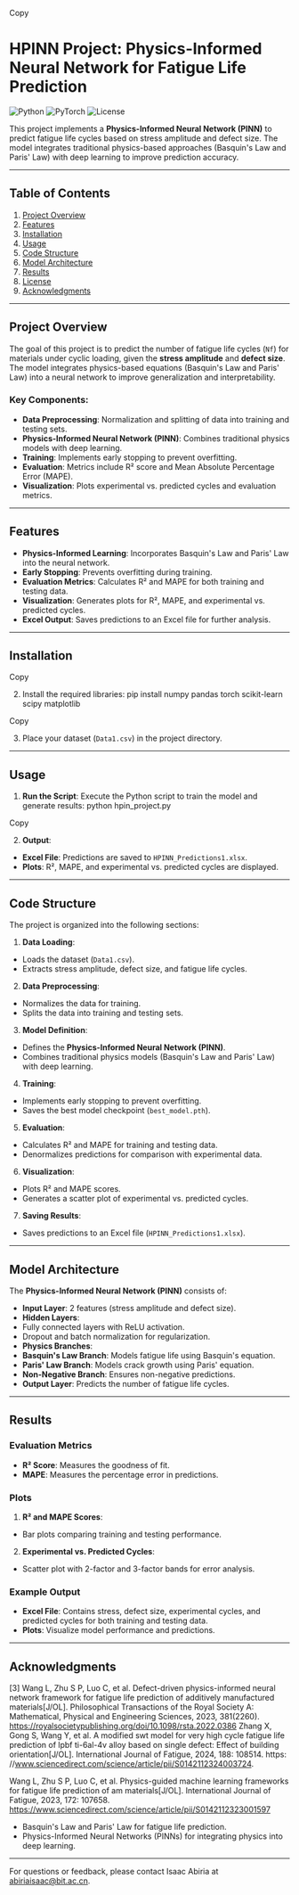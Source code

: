 
Copy
# HPINN Project: Physics-Informed Neural Network for Fatigue Life Prediction

![Python](https://img.shields.io/badge/Python-3.7%2B-blue)
![PyTorch](https://img.shields.io/badge/PyTorch-1.10%2B-orange)
![License](https://img.shields.io/badge/License-MIT-green)

This project implements a **Physics-Informed Neural Network (PINN)** to predict fatigue life cycles based on stress amplitude and defect size. The model integrates traditional physics-based approaches (Basquin's Law and Paris' Law) with deep learning to improve prediction accuracy.

---

## Table of Contents
1. [Project Overview](#project-overview)
2. [Features](#features)
3. [Installation](#installation)
4. [Usage](#usage)
5. [Code Structure](#code-structure)
6. [Model Architecture](#model-architecture)
7. [Results](#results)
8. [License](#license)
9. [Acknowledgments](#acknowledgments)

---

## Project Overview

The goal of this project is to predict the number of fatigue life cycles (`Nf`) for materials under cyclic loading, given the **stress amplitude** and **defect size**. The model integrates physics-based equations (Basquin's Law and Paris' Law) into a neural network to improve generalization and interpretability.

### Key Components:
- **Data Preprocessing**: Normalization and splitting of data into training and testing sets.
- **Physics-Informed Neural Network (PINN)**: Combines traditional physics models with deep learning.
- **Training**: Implements early stopping to prevent overfitting.
- **Evaluation**: Metrics include R² score and Mean Absolute Percentage Error (MAPE).
- **Visualization**: Plots experimental vs. predicted cycles and evaluation metrics.

---

## Features

- **Physics-Informed Learning**: Incorporates Basquin's Law and Paris' Law into the neural network.
- **Early Stopping**: Prevents overfitting during training.
- **Evaluation Metrics**: Calculates R² and MAPE for both training and testing data.
- **Visualization**: Generates plots for R², MAPE, and experimental vs. predicted cycles.
- **Excel Output**: Saves predictions to an Excel file for further analysis.

---

## Installation



Copy

2. Install the required libraries:
pip install numpy pandas torch scikit-learn scipy matplotlib

Copy

3. Place your dataset (`Data1.csv`) in the project directory.

---

## Usage

1. **Run the Script**:
Execute the Python script to train the model and generate results:
python hpin_project.py

Copy

2. **Output**:
- **Excel File**: Predictions are saved to `HPINN_Predictions1.xlsx`.
- **Plots**: R², MAPE, and experimental vs. predicted cycles are displayed.

---

## Code Structure

The project is organized into the following sections:

1. **Data Loading**:
- Loads the dataset (`Data1.csv`).
- Extracts stress amplitude, defect size, and fatigue life cycles.

2. **Data Preprocessing**:
- Normalizes the data for training.
- Splits the data into training and testing sets.

3. **Model Definition**:
- Defines the **Physics-Informed Neural Network (PINN)**.
- Combines traditional physics models (Basquin's Law and Paris' Law) with deep learning.

4. **Training**:
- Implements early stopping to prevent overfitting.
- Saves the best model checkpoint (`best_model.pth`).

5. **Evaluation**:
- Calculates R² and MAPE for training and testing data.
- Denormalizes predictions for comparison with experimental data.

6. **Visualization**:
- Plots R² and MAPE scores.
- Generates a scatter plot of experimental vs. predicted cycles.

7. **Saving Results**:
- Saves predictions to an Excel file (`HPINN_Predictions1.xlsx`).

---

## Model Architecture

The **Physics-Informed Neural Network (PINN)** consists of:
- **Input Layer**: 2 features (stress amplitude and defect size).
- **Hidden Layers**:
- Fully connected layers with ReLU activation.
- Dropout and batch normalization for regularization.
- **Physics Branches**:
- **Basquin's Law Branch**: Models fatigue life using Basquin's equation.
- **Paris' Law Branch**: Models crack growth using Paris' equation.
- **Non-Negative Branch**: Ensures non-negative predictions.
- **Output Layer**: Predicts the number of fatigue life cycles.

---

## Results

### Evaluation Metrics
- **R² Score**: Measures the goodness of fit.
- **MAPE**: Measures the percentage error in predictions.

### Plots
1. **R² and MAPE Scores**:
- Bar plots comparing training and testing performance.
2. **Experimental vs. Predicted Cycles**:
- Scatter plot with 2-factor and 3-factor bands for error analysis.

### Example Output
- **Excel File**: Contains stress, defect size, experimental cycles, and predicted cycles for both training and testing data.
- **Plots**: Visualize model performance and predictions.

---



## Acknowledgments
[3]	Wang L, Zhu S P, Luo C, et al. Defect-driven physics-informed neural network framework for fatigue life prediction of additively manufactured materials[J/OL]. Philosophical Transactions of the Royal Society A: Mathematical, Physical and Engineering Sciences, 2023, 381(2260).
           https://royalsocietypublishing.org/doi/10.1098/rsta.2022.0386
Zhang X, Gong S, Wang Y, et al. A modified swt model for very high cycle fatigue life prediction of lpbf ti-6al-4v alloy based on single defect: Effect of building orientation[J/OL]. International Journal of Fatigue, 2024, 188: 108514. https:
//www.sciencedirect.com/science/article/pii/S0142112324003724.


Wang L, Zhu S P, Luo C, et al. Physics-guided machine learning frameworks for fatigue life prediction of am materials[J/OL]. International Journal of Fatigue, 2023, 172: 107658. https://www.sciencedirect.com/science/article/pii/S0142112323001597
- Basquin's Law and Paris' Law for fatigue life prediction.
- Physics-Informed Neural Networks (PINNs) for integrating physics into deep learning.

---

For questions or feedback, please contact Isaac Abiria at abiriaisaac@bit.ac.cn.

